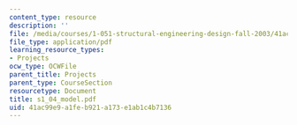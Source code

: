 ```yaml
---
content_type: resource
description: ''
file: /media/courses/1-051-structural-engineering-design-fall-2003/41ac99e9a1feb921a173e1ab1c4b7136_s1_04_model.pdf
file_type: application/pdf
learning_resource_types:
- Projects
ocw_type: OCWFile
parent_title: Projects
parent_type: CourseSection
resourcetype: Document
title: s1_04_model.pdf
uid: 41ac99e9-a1fe-b921-a173-e1ab1c4b7136
---
```

